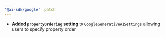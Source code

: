 ```yaml
---
'@ai-sdk/google': patch
---
```


- **Added `propertyOrdering` setting** to `GoogleGenerativeAISettings` allowing users to specify property order
